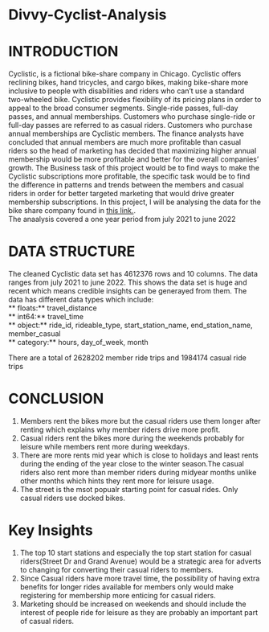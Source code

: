 # Divvy-Cyclist-Analysis
#  INTRODUCTION
   Cyclistic, is a fictional bike-share company in Chicago. Cyclistic offers reclining bikes, hand tricycles, and cargo bikes, making bike-share more inclusive to people with disabilities and riders who can’t use a standard two-wheeled bike.
Cyclistic provides flexibility of its pricing plans in order to appeal to the broad consumer segments. Single-ride passes, full-day passes, and annual memberships. Customers who purchase single-ride or full-day passes are referred to as casual riders. Customers who purchase annual memberships are Cyclistic members. The finance analysts have concluded that annual members are much more profitable than casual riders so the head of marketing has decided that maximizing higher annual membership would be more profitable and better for the overall companies’ growth. 
The Business task of this project would be to find ways to make the Cyclistic subscriptions more profitable, the specific task would be to find the difference in patterns and trends between the members and casual riders in order for better targeted marketing that would drive greater membership subscriptions.
In this project, I will be analysing the data for the bike share company found in [this link.](http://www.divvybikes.com/data). <br>
The anaalysis covered a one year period from july 2021 to june 2022

#  DATA STRUCTURE
The cleaned Cyclistic data set has 4612376 rows and 10 columns. The data ranges from july 2021 to june 2022. This shows the data set is huge and recent which means credible insights can be generayed from them. The data has different data types which include: <br>
** floats:** travel_distance<br>
** int64:** travel_time<br>
** object:** ride_id, rideable_type, start_station_name, end_station_name, member_casual<br>
** category:** hours, day_of_week, month<br>

There are a total of 2628202 member ride trips and 1984174 casual ride trips

# CONCLUSION
1. Members rent the bikes more but the casual riders use them longer after renting which explains why member riders drive more profit.
2. Casual riders rent the bikes more during the weekends probably for leisure while members rent more during weekdays.
3. There are more rents mid year which is close to holidays and least rents during the ending of the year close to the winter season.The casual riders also rent more than member riders during midyear months unlike other months which hints they rent more for leisure usage.
4. The street is the msot popualr starting point for casual rides.
Only casual riders use docked bikes.
# Key Insights
1. The top 10 start stations and especially the top start station for casual riders(Street Dr and Grand Avenue) would be a strategic area for adverts to changing for converting their casual riders to members.
2. Since Casual riders have more travel time, the possibility of having extra benefits for longer rides available for members only would make registering for membership more enticing for casual riders.
3. Marketing should be increased on weekends and should include the interest of people ride for leisure as they are probably an important part of casual riders.
​

